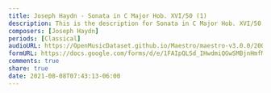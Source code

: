 ```yaml
---
title: Joseph Haydn - Sonata in C Major Hob. XVI/50 (1)
description: This is the description for Sonata in C Major Hob. XVI/50 by Joseph Haydn
composers: [Joseph Haydn]
periods: [Classical]
audioURL: https://OpenMusicDataset.github.io/Maestro/maestro-v3.0.0/2009/MIDI-Unprocessed_12_R1_2009_03-05_ORIG_MID--AUDIO_12_R1_2009_12_R1_2009_03_WAV.midi
formURL: https://docs.google.com/forms/d/e/1FAIpQLSd_IHwdmiQGwSMBjnHmfMF27YzxVddCBCX2ze0TJvFdKz3dlg/viewform
comments: true
share: true
date: 2021-08-08T07:43:13-06:00
---
```

